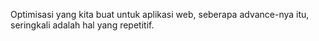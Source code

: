 Optimisasi yang kita buat untuk aplikasi web, seberapa advance-nya itu, seringkali adalah hal yang repetitif.

